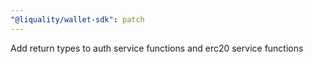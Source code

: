```yaml
---
"@liquality/wallet-sdk": patch
---
```


Add return types to auth service functions and erc20 service functions
